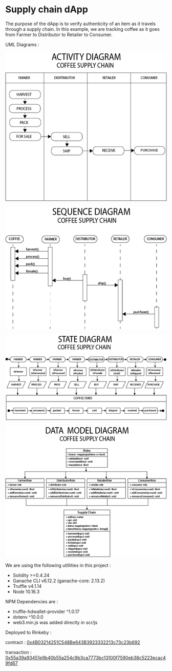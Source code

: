 # Supply chain dApp

The purpose of the dApp is to verify authenticity of an item as it travels through a supply chain. In this example, we are tracking coffee as it goes from Farmer to Distributor to Retailer to Consumer.

UML Diagrams :

![Activity](https://github.com/kdjordan/supplyChain/blob/main/UML/Activity.png)  

![Sequence](https://github.com/kdjordan/supplyChain/blob/main/UML/Sequence.png) 

![State](https://github.com/kdjordan/supplyChain/blob/main/UML/State.png) 


![Data  Model](https://github.com/kdjordan/supplyChain/blob/main/UML/Data-Model.png) 


We are using the following utlilities in this project :
* Solidity >=0.4.24
* Ganache CLI v6.12.2 (ganache-core: 2.13.2)
* Truffle v4.1.14
* Node 10.16.3

NPM Dependencies are :
* truffle-hdwallet-provider ^1.0.17
* dotenv ^10.0.0
* web3.min.js was added directly in scr/js 

Deployed to Rinkeby :

contract : [0x4B03214251C548Be643B3923332213c73c23b692](https://rinkeby.etherscan.io/address/0x4b03214251c548be643b3923332213c73c23b692) 

transaction : 
[0x55a39a93451e9b40b55a254c9b3ca7773bc13100f7590eb38c5223ecac49fd67](https://rinkeby.etherscan.io/tx/0x55a39a93451e9b40b55a254c9b3ca7773bc13100f7590eb38c5223ecac49fd67) 

